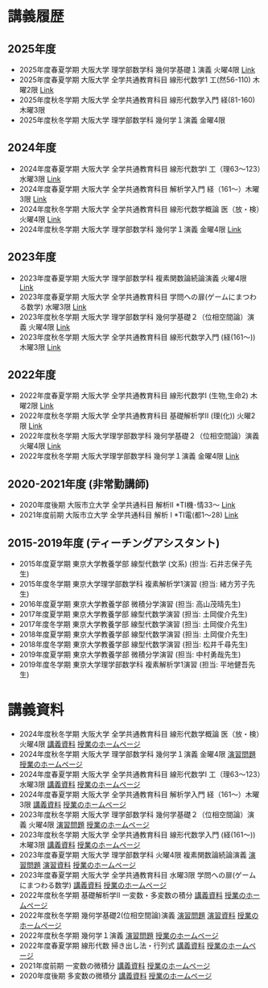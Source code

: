 
# **講義履歴**

## **2025年度**
- 2025年度春夏学期 大阪大学 理学部数学科 幾何学基礎１演義 火曜4限 [Link](https://masataka123.github.io/2025_summer_set_theory/)
- 2025年度春夏学期 大阪大学 全学共通教育科目 線形代数学1 工(然56-110) 木曜2限 [Link](https://masataka123.github.io/2025_summer_linear_algebra/)
- 2025年度秋冬学期 大阪大学 全学共通教育科目 線形代数学入門 経(81-160)木曜3限
- 2025年度秋冬学期 大阪大学 理学部数学科 幾何学１演義 金曜4限


## **2024年度**
- 2024年度春夏学期 大阪大学 全学共通教育科目 線形代数学I 	工（理63〜123）水曜3限 [Link](https://masataka123.github.io/2024_summer_linear_algebra/)
- 2024年度春夏学期 大阪大学 全学共通教育科目 解析学入門 経（161〜）木曜3限 [Link](https://masataka123.github.io/2024_summer_calculus/)
- 2024年度秋冬学期 大阪大学 全学共通教育科目 線形代数学概論 医（放・検）火曜4限 [Link](https://masataka123.github.io/2024_winter_linear_algebra/)
- 2024年度秋冬学期 大阪大学 理学部数学科 幾何学１演義 金曜4限 [Link](https://masataka123.github.io/2024_winter_geometry1/)

## **2023年度**
- 2023年度春夏学期 大阪大学 理学部数学科  複素関数論続論演義 火曜4限 [Link](https://masataka123.github.io/2023_summer_complex/)
- 2023年度春夏学期 大阪大学 全学共通教育科目 学問への扉(ゲームにまつわる数学) 水曜3限  [Link](https://masataka123.github.io/2023_summer_game/)
- 2023年度秋冬学期 大阪大学 理学部数学科 幾何学基礎２（位相空間論）演義 火曜4限 [Link](https://masataka123.github.io/2023_winter_generaltopology/)
- 2023年度秋冬学期 大阪大学 全学共通教育科目 線形代数学入門 (経(161〜)) 木曜3限 [Link](https://masataka123.github.io/2023_winter_linearalgebra/)


## **2022年度**
- 2022年度春夏学期 大阪大学 全学共通教育科目 線形代数学I (生物,生命2) 木曜2限 [Link](https://masataka123.github.io/2022_summer_LA/)
- 2022年度秋冬学期 大阪大学 全学共通教育科目 基礎解析学II (理(化)) 火曜2限 [Link](https://masataka123.github.io/2022_winter_int/)
- 2022年度秋冬学期 大阪大学理学部数学科 幾何学基礎２（位相空間論）演義 火曜4限 [Link](https://masataka123.github.io/2022_winter_generaltopology/)
- 2022年度秋冬学期 大阪大学理学部数学科 幾何学１演義  金曜4限  [Link](https://masataka123.github.io/2022_winter_stokes/)

## **2020-2021年度 (非常勤講師)**
- 2020年度後期 大阪市立大学  全学共通科目 解析Ⅱ *TⅠ機･情33～ [Link](https://github.com/masataka123/class/tree/master/2020_autumn)
- 2021年度前期 大阪市立大学  全学共通科目 解析 I *TⅠ電(都1～28) [Link](https://github.com/masataka123/2021_summer)

## **2015-2019年度 (ティーチングアシスタント)**
- 2015年度夏学期 東京大学教養学部 線型代数学 (文系) 
(担当: 石井志保子先生)
- 2015年度冬学期 東京大学理学部数学科 複素解析学1演習 
(担当: 緒方芳子先生)
- 2016年度夏学期 東京大学教養学部 微積分学演習
(担当: 高山茂晴先生)
- 2017年度夏学期 東京大学教養学部 線型代数学演習
(担当: 土岡俊介先生) 
- 2017年度冬学期 東京大学教養学部 線型代数学演習
(担当: 土岡俊介先生) 
- 2018年度夏学期 東京大学教養学部 線型代数学演習
(担当: 土岡俊介先生) 
- 2018年度冬学期 東京大学教養学部 線型代数学演習
(担当: 松井千尋先生) 
- 2019年度夏学期 東京大学教養学部 微積分学演習
(担当: 中村勇哉先生) 
- 2019年度冬学期 東京大学理学部数学科 複素解析学1演習
(担当: 平地健吾先生) 

# **講義資料**
- 2024年度秋冬学期 大阪大学 全学共通教育科目 線形代数学概論 医（放・検）火曜4限 [講義資料](https://masataka123.github.io/2024_winter_linear_algebra/material/0_線形代数_2024.pdf) [授業のホームページ](https://masataka123.github.io/2024_winter_linear_algebra/)
- 2024年度秋冬学期 大阪大学 理学部数学科 幾何学１演義 金曜4限 [演習問題](https://masataka123.github.io/2024_winter_geometry1/material/0_幾何学1問題集.pdf)  [授業のホームページ](https://masataka123.github.io/2024_winter_geometry1/)
- 2024年度春夏学期 大阪大学 全学共通教育科目 線形代数学I 	工（理63〜123）水曜3限 [講義資料](https://masataka123.github.io/2024_summer_linear_algebra/material/0_線形代数_2024.pdf) [授業のホームページ](https://masataka123.github.io/2024_summer_linear_algebra/)
- 2024年度春夏学期 大阪大学 全学共通教育科目 解析学入門 経（161〜）木曜3限 [講義資料](https://masataka123.github.io/2024_summer_calculus/material/0_解析学_2024.pdf) [授業のホームページ](https://masataka123.github.io/2024_summer_calculus/)
- 2023年度秋冬学期 大阪大学 理学部数学科 幾何学基礎２（位相空間論）演義 火曜4限 [演習問題](https://masataka123.github.io/blog3/lecture/2023_集合と位相問題集.pdf) [授業のホームページ](https://masataka123.github.io/2023_winter_generaltopology/)
- 2023年度秋冬学期 大阪大学 全学共通教育科目 線形代数学入門 (経(161〜)) 木曜3限 [講義資料](https://masataka123.github.io/blog3/lecture/2023_線形代数.pdf) [授業のホームページ](https://masataka123.github.io/2023_winter_linearalgebra/)
- 2023年度春夏学期 大阪大学 理学部数学科 火曜4限 複素関数論続論演義 [演習問題](https://masataka123.github.io/blog3/lecture/2023_複素解析続論_演習問題.pdf) [演習資料](https://masataka123.github.io/blog3/lecture/2023_複素解析ノート.pdf) [授業のホームページ](https://masataka123.github.io/2023_summer_complex/)
- 2023年度春夏学期 大阪大学 全学共通教育科目 水曜3限 学問への扉(ゲームにまつわる数学)  [講義資料](https://masataka123.github.io/blog3/lecture/2023_学問の扉資料.pdf) [授業のホームページ](https://masataka123.github.io/2023_summer_game/)
- 2022年度秋冬学期 基礎解析学II 一変数・多変数の積分 [講義資料](https://masataka123.github.io/blog3/lecture/2022_一変数多変数積分.pdf) [授業のホームページ](https://masataka123.github.io/2022_winter_int/)
- 2022年度秋冬学期 幾何学基礎2(位相空間論)演義 [演習問題](https://masataka123.github.io/blog3/lecture/2022_集合と位相問題集.pdf) [演習資料](https://masataka123.github.io/blog3/lecture/2022_集合と位相まとめ.pdf) [授業のホームページ](https://masataka123.github.io/2022_winter_generaltopology/)
- 2022年度秋冬学期 幾何学１演義  [演習問題](https://masataka123.github.io/blog3/lecture/2022_幾何学1問題集.pdf)  [授業のホームページ](https://masataka123.github.io/2022_winter_stokes/)
- 2022年度春夏学期 線形代数 掃き出し法・行列式 [講義資料](https://masataka123.github.io/blog3/lecture/2022_線形代数掃き出し法.pdf) [授業のホームページ](https://masataka123.github.io/2022_summer_LA/)
- 2021年度前期 一変数の微積分 [講義資料](https://masataka123.github.io/blog3/lecture/2021_一変数の微分積分.pdf) [授業のホームページ](https://github.com/masataka123/2021_summer)
- 2020年度後期 多変数の微積分 [講義資料](https://masataka123.github.io/blog3/lecture/2020_多変数の微分積分.pdf) [授業のホームページ](https://github.com/masataka123/class/tree/master/2020_autumn)

